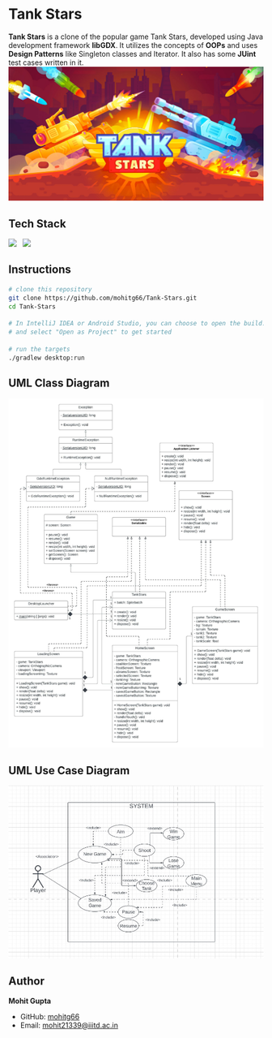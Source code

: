 # Tank Stars
**Tank Stars** is a clone of the popular game Tank Stars, developed using Java development framework **libGDX**.
It utilizes the concepts of **OOPs** and uses **Design Patterns** like Singleton classes and Iterator. It also has some **JUint** test cases written in it.
<img src="Tank Stars/assets/Loading Screen 1.jpg">

## Tech Stack

<img height="50px" src="https://cdn.svgporn.com/logos/java.svg"> &nbsp; <img height="50px" src="https://happycoding.io/tutorials/libgdx/images/libgdx-1.png">


## Instructions

```bash
# clone this repository
git clone https://github.com/mohitg66/Tank-Stars.git
cd Tank-Stars

# In IntelliJ IDEA or Android Studio, you can choose to open the build.gradle file
# and select "Open as Project" to get started

# run the targets
./gradlew desktop:run
```


## UML Class Diagram
<img src="UML Class diagram.jpeg">


## UML Use Case Diagram
<img src="UML Use-case diagram.jpeg">


## Author

**Mohit Gupta**

- GitHub: [mohitg66](https://github.com/mohitg66/)
- Email: [mohit21339@iiitd.ac.in](mailto:mohit21339@iiitd.ac.in)

